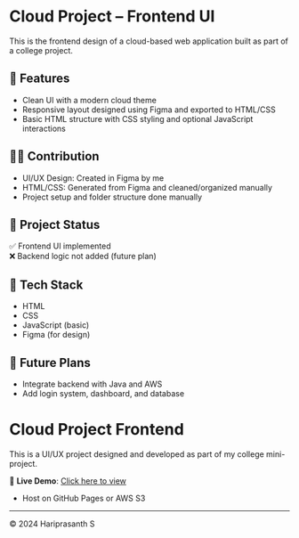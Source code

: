 # Cloud Project – Frontend UI

This is the frontend design of a cloud-based web application built as part of a college project.

## 🔧 Features

- Clean UI with a modern cloud theme
- Responsive layout designed using Figma and exported to HTML/CSS
- Basic HTML structure with CSS styling and optional JavaScript interactions

## 👨‍💻 Contribution

- UI/UX Design: Created in Figma by me
- HTML/CSS: Generated from Figma and cleaned/organized manually
- Project setup and folder structure done manually

## 📌 Project Status

✅ Frontend UI implemented  
❌ Backend logic not added (future plan)

## 📁 Tech Stack

- HTML
- CSS
- JavaScript (basic)
- Figma (for design)

## 🚀 Future Plans

- Integrate backend with Java and AWS
- Add login system, dashboard, and database

# Cloud Project Frontend

This is a UI/UX project designed and developed as part of my college mini-project.

🔗 **Live Demo**: [Click here to view](https://hariprasanth04-04.github.io/cloud-project-frontend/)
- Host on GitHub Pages or AWS S3

---

© 2024 Hariprasanth S
